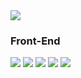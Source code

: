 <!-- <a href="버튼을 눌렀을 때 이동할 링크" target="_blank"><img src="https://img.shields.io/badge/blog-61DAFB?style=flat-square&logo=Hack The Box&logoColor=white"/></a> -->


<a href="https://github.com/devxb/gitanimals">
<img
  src="https://render.gitanimals.org/farms/hooeee"
/>
</a>


<!-- ## 🫠 Interview



![](https://img1.daumcdn.net/thumb/R1280x0/?fname=http://t1.daumcdn.net/brunch/service/user/5xeg/image/Ys8IiH_K2I6bqYATXAMvomg7RKg.png)

## Skill ✍️


### Back-End

<a><img src="https://img.shields.io/badge/kotlin-7F52FF?style=flat-square&logo=kotlin&logoColor=white"/></a>
<a><img src="https://img.shields.io/badge/Spring Boot-6DB33F?style=flat-square&logo=Spring Boot&logoColor=white"/></a>
<a><img src="https://img.shields.io/badge/Spring Data-6DB33F?style=flat-square&logo=Spring Boot&logoColor=white"/></a>
<a><img src="https://img.shields.io/badge/Spring Cloud-6DB33F?style=flat-square&logo=Spring Boot&logoColor=white"/></a>
<a><img src="https://img.shields.io/badge/Gradle-02303A?style=flat-square&logo=Gradle&logoColor=**white**"/></a>
<a><img src="https://img.shields.io/badge/java-007396?style=flat-square&logo=java&logoColor=white"/></a>

<a><img src="https://img.shields.io/badge/.net-512BD4?style=flat-square&logo=csharp&logoColor=white"/></a>
<a><img src="https://img.shields.io/badge/ASP core-0078D7?style=flat-square&logo=microsoftedge&logoColor=white"/></a>
<a><img src="https://img.shields.io/badge/apache kafka-231F20?style=flat-square&logo=apachekafka&logoColor=white"/></a>
<a><img src="https://img.shields.io/badge/Rabbit mq-FF6600?style=flat-square&logo=rabbitmq&logoColor=white"/></a>
<a><img src="https://img.shields.io/badge/gRPC-000000?style=flat-square&logo=hubspot&logoColor=white"/></a>

<a><img src="https://img.shields.io/badge/redis-DC382D?style=flat-square&logo=redis&logoColor=white"/></a>
<a><img src="https://img.shields.io/badge/postgresql-4169E1?style=flat-square&logo=postgresql&logoColor=white"/></a>
<a><img src="https://img.shields.io/badge/SQL Server-CC2927?style=flat-square&logo=microsoftsqlserver&logoColor=white"/></a>

<a><img src="https://img.shields.io/badge/docker Compose-2496ED?style=flat-square&logo=docker&logoColor=white"/></a>
<a><img src="https://img.shields.io/badge/grafana-F46800?style=flat-square&logo=grafana&logoColor=white"/></a>
<a><img src="https://img.shields.io/badge/prometheus-E6522C?style=flat-square&logo=prometheus&logoColor=white"/></a> -->

<!--
<a><img src="https://img.shields.io/badge/Spring Boot-6DB33F?style=flat-square&logo=Spring Boot&logoColor=white"/></a>
<a><img src="https://img.shields.io/badge/Spring Data-6DB33F?style=flat-square&logo=Spring Boot&logoColor=white"/></a>
<a><img src="https://img.shields.io/badge/Spring Cloud-6DB33F?style=flat-square&logo=Spring Boot&logoColor=white"/></a> -->

<br/>

### Front-End

<!-- <a><img src="https://img.shields.io/badge/Javascript-F7DF1E?style=flat-square&logo=JavaScript&logoColor=white"/></a> -->

<a><img src="https://img.shields.io/badge/TypeScript-262627?style=flat-square&logo=TypeScript&logoColor=white"/></a>
<a><img src="https://img.shields.io/badge/vite-646CFF?style=flat-square&logo=vite&logoColor=white"/></a>
<a><img src="https://img.shields.io/badge/pnpm-F69220?style=flat-square&logo=PNPM&logoColor=white"/></a>
<a><img src="https://img.shields.io/badge/React-61DAFB?style=flat-square&logo=react&logoColor=white"/></a>
<a><img src="https://img.shields.io/badge/Vue-4FC08D?style=flat-square&logo=Vue.js&logoColor=white"/></a>

<!-- <a><img src="https://img.shields.io/badge/npm-CB3837?style=flat-square&logo=NPM&logoColor=white"/></a> -->
<!-- <a><img src="https://img.shields.io/badge/MUi-007FFF?style=flat-square&logo=mui&logoColor=white"/></a> -->
<!-- <a><img src="https://img.shields.io/badge/Vuetify-1867C0?style=flat-square&logo=Vuetify&logoColor=white"/></a> -->

<!-- <a><img src="https://img.shields.io/badge/Amazon AWS-232F3E?style=flat-square&logo=Amazon AWS&logoColor=white"/></a>
<a><img src="https://img.shields.io/badge/Azure DevOps-0078D7?style=flat-square&logo=Azure DevOps&logoColor=white"/></a> -->

<!--

<배지>
1. https://simpleicons.org/
2. https://shields.io/

<repo Card>
1. https://github.com/anuraghazra/github-readme-stats/blob/master/themes/README.md
2.
**hooeee/hooeee** is a ✨ _special_ ✨ repository because its `README.md` (this file) appears on your GitHub profile.

Here are some ideas to get you started:

- 🔭 I’m currently working on ...
- 🌱 I’m currently learning ...
- 👯 I’m looking to collaborate on ...
- 🤔 I’m looking for help with ...
- 💬 Ask me about ...
- 📫 How to reach me: ...
- 😄 Pronouns: ...
- ⚡ Fun fact: ...
-->
